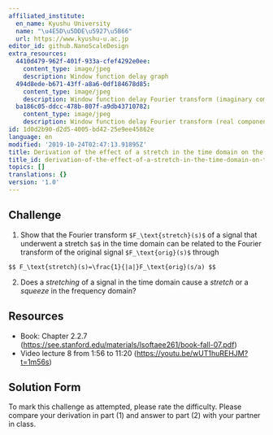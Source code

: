 ```yaml
---
affiliated_institute:
  en_name: Kyushu University
  name: "\u4E5D\u5DDE\u5927\u5B66"
  url: https://www.kyushu-u.ac.jp
editor_id: github.NanoScaleDesign
extra_resources:
  4410d479-962f-401f-933a-cfef4292e0ee:
    content_type: image/jpeg
    description: Window function delay graph
  494d8ede-b671-43ff-a8a6-0df184678d85:
    content_type: image/jpeg
    description: Window function delay Fourier transform (imaginary component)
  ba186c05-ddcc-478b-807f-a9db43710782:
    content_type: image/jpeg
    description: Window function delay Fourier transform (real component)
id: 1d0d2b90-d2d5-4005-bd42-25e9ee45862e
language: en
modified: '2019-10-24T02:47:13.91895Z'
title: Derivation of the effect of a stretch in the time domain on the Fourier transform
title_id: derivation-of-the-effect-of-a-stretch-in-the-time-domain-on-the-fourier-transform
topics: []
translations: {}
version: '1.0'
---
```


## Challenge
1. Show that the Fourier transform `$F_\text{stretch}(s)$` of a signal that underwent a stretch `$a$` in the time domain can be related to the Fourier transform of the original signal `$F_\text{orig}(s)$` through

`$$
F_\text{stretch}(s)=\frac{1}{|a|}F_\text{orig}(s/a)
$$`

2. Does a *stretching* of a signal in the time domain cause a *stretch* or a *squeeze* in the frequency domain?

## Resources
- Book: Chapter 2.2.7 (https://see.stanford.edu/materials/lsoftaee261/book-fall-07.pdf)
- Video lecture 8 from 1:56 to 11:20 (https://youtu.be/wUT1huREHJM?t=1m56s)



## Solution Form
To mark this challenge as attempted, please rate the difficulty.
Please compare your derivation in part (1) and answer to part (2) with your partner in class.

